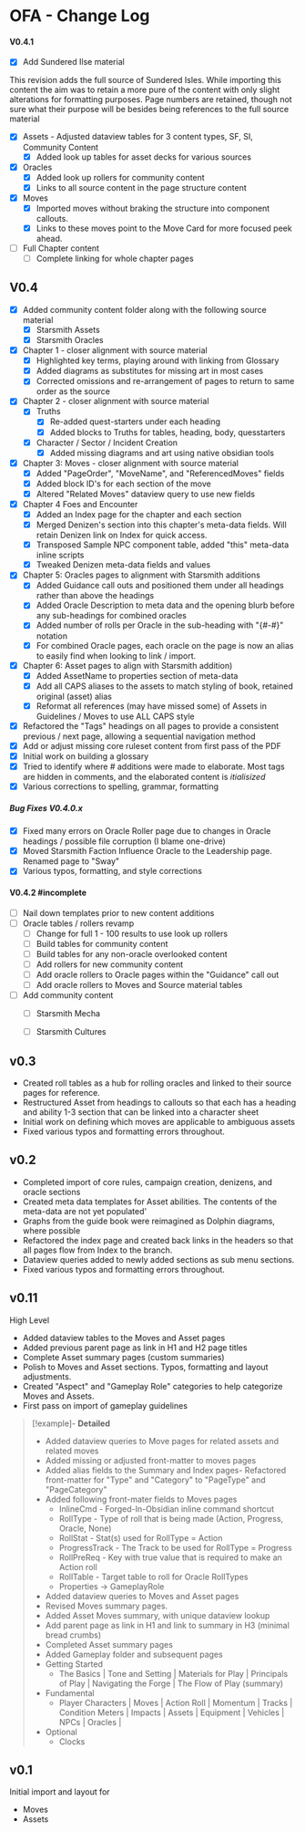 # OFA - Change Log

#### V0.4.1
- [x] Add Sundered Ilse material
      
This revision adds the full source of Sundered Isles. While importing this content the aim was to retain a more pure of the content with only slight alterations for formatting purposes. Page numbers are retained, though not sure what their purpose will be besides being references to the full source material

- [x] Assets - Adjusted dataview tables for 3 content types, SF, SI, Community Content
	- [x] Added look up tables for asset decks for various sources
- [x] Oracles
	- [x] Added look up rollers for community content
	- [x] Links to all source content in the page structure content
- [x] Moves
	- [x] Imported moves without braking the structure into component callouts.
	- [x] Links to these moves point to the Move Card for more focused peek ahead.
- [ ] Full Chapter content
	- [ ] Complete linking for whole chapter pages

## V0.4
- [x] Added community content folder along with the following source material
	- [x] Starsmith Assets
	- [x] Starsmith Oracles
- [x] Chapter 1 - closer alignment with source material
	- [x] Highlighted key terms, playing around with linking from Glossary
	- [x] Added diagrams as substitutes for missing art in most cases
	- [x] Corrected omissions and re-arrangement of pages to return to same order as the source
- [x] Chapter 2 - closer alignment with source material
	- [x] Truths
		- [x] Re-added quest-starters under each heading
		- [x] Added blocks to Truths for tables, heading, body, quesstarters
	- [x] Character / Sector / Incident Creation
		- [x] Added missing diagrams and art using native obsidian tools
- [x] Chapter 3: Moves - closer alignment with source material
	- [x] Added "PageOrder", "MoveName", and "ReferencedMoves" fields
	- [x] Added block ID's for each section of the move
	- [x] Altered "Related Moves" dataview query to use new fields
- [x] Chapter 4 Foes and Encounter
	- [x] Added an Index page for the chapter and each section
	- [x] Merged Denizen's section into this chapter's meta-data fields. Will retain Denizen link on Index for quick access.
	- [x] Transposed Sample NPC component table, added "this" meta-data inline scripts
	- [x] Tweaked Denizen meta-data fields and values
- [x] Chapter 5: Oracles pages to alignment with Starsmith additions
	- [x] Added Guidance call outs and positioned them under all headings rather than above the headings
	- [x] Added Oracle Description to meta data and the opening blurb before any sub-headings for combined oracles
	- [x] Added number of rolls per Oracle in the sub-heading with "{#-#}" notation
	- [x] For combined Oracle pages, each oracle on the page is now an alias to easily find when looking to link / import.
- [x] Chapter 6: Asset pages to align with Starsmith addition)
	- [x] Added AssetName to properties section of meta-data
	- [x] Add all CAPS aliases to the assets to match styling of book, retained original (asset) alias
	- [x] Reformat all references (may have missed some) of Assets in Guidelines / Moves to use ALL CAPS style
- [x] Refactored the "Tags" headings on all pages to provide a consistent previous / next page, allowing a sequential navigation method
- [x] Add or adjust missing core ruleset content from first pass of the PDF
- [x] Initial work on building a glossary
- [x] Tried to identify where # additions were made to elaborate. Most tags are hidden in comments, and the elaborated content is _itialisized_
- [x] Various corrections to spelling, grammar, formatting

##### Bug Fixes V0.4.0.x
- [x] Fixed many errors on Oracle Roller page due to changes in Oracle headings / possible file corruption (I blame one-drive)
- [x] Moved Starsmith Faction Influence Oracle to the Leadership page. Renamed page to "Sway"
- [x] Various typos, formatting, and style corrections

#### V0.4.2 #incomplete 
- [ ] Nail down templates prior to new content additions
- [ ] Oracle tables / rollers revamp
	- [ ] Change for full 1 - 100 results to use look up rollers
	- [ ] Build tables for community content
	- [ ] Build tables for any non-oracle overlooked content
	- [ ] Add rollers for new community content
	- [ ] Add oracle rollers to Oracle pages within the "Guidance" call out
	- [ ] Add oracle rollers to Moves and Source material tables
- [ ] Add community content
	- [ ] Starsmith Mecha
	- [ ] Starsmith Cultures


## v0.3
- Created roll tables as a hub for rolling oracles and linked to their source pages for reference.
- Restructured Asset from headings to callouts so that each has a heading and ability 1-3 section that can be linked into a character sheet
- Initial work on defining which moves are applicable to ambiguous assets
- Fixed various typos and formatting errors throughout.

## v0.2
- Completed import of core rules, campaign creation, denizens, and oracle sections
- Created meta data templates for Asset abilities. The contents of the meta-data are not yet populated'
- Graphs from the guide book were reimagined as Dolphin diagrams, where possible
- Refactored the index page and created back links in the headers so that all pages flow from Index to the branch.
- Dataview queries added to newly added sections as sub menu sections.
- Fixed various typos and formatting errors throughout.

## v0.11
High Level
- Added dataview tables to the Moves and Asset pages
- Added previous parent page as link in H1 and H2 page titles
- Complete Asset summary pages (custom summaries)
- Polish to Moves and Asset sections. Typos, formatting and layout adjustments.
- Created "Aspect" and "Gameplay Role" categories to help categorize Moves and Assets.
- First pass on import of gameplay guidelines

> [!example]- **Detailed**
> - Added dataview queries to Move pages for related assets and related moves
> - Added missing or adjusted front-matter to moves pages
> - Added alias fields to the Summary and Index pages- Refactored front-matter for "Type" and "Category" to "PageType" and "PageCategory"
> - Added following front-mater fields to Moves pages
> 	- InlineCmd - Forged-In-Obsidian inline command shortcut
> 	- RollType - Type of roll that is being made (Action, Progress, Oracle, None)
> 	- RollStat - Stat(s) used for RollType = Action
> 	- ProgressTrack - The Track to be used for RollType = Progress
> 	- RollPreReq - Key with true value that is required to make an Action roll
> 	- RollTable - Target table to roll for Oracle RollTypes
> 	- Properties -> GameplayRole
> - Added dataview queries to Moves and Asset pages
> - Revised Moves summary pages.
> - Added Asset Moves summary, with unique dataview lookup
> - Add parent page as link in H1 and link to summary in H3  (minimal bread crumbs)
> - Completed Asset summary pages
> - Added Gameplay folder and subsequent pages
> - Getting Started
> 	- The Basics | Tone and Setting | Materials for Play | Principals of Play | Navigating the Forge | The Flow of Play (summary)
> - Fundamental
> 	- Player Characters | Moves | Action Roll | Momentum | Tracks | Condition Meters | Impacts | Assets | Equipment | Vehicles | NPCs | Oracles | 
> - Optional
> 	- Clocks

## v0.1
Initial import and layout for 
 * Moves
 * Assets